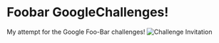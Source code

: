 # Foobar GoogleChallenges!
My attempt for the Google Foo-Bar challenges!
![Challenge Invitation](https://user-images.githubusercontent.com/55951495/111038908-feebd900-8433-11eb-8985-e137a52409a4.jpeg)

